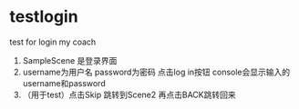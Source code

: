 # testlogin
test for login my coach
1. SampleScene 是登录界面
2. username为用户名  password为密码  点击log in按钮 console会显示输入的username和password
3. （用于test）点击Skip 跳转到Scene2 再点击BACK跳转回来
